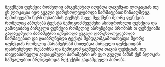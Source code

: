 შევქმენი ფუნქცია რომელიც არგუმენტად იღებდა დავუშვათ ლოკაციას თუ ეს ლოკაცია იყო გუგლი დარესოლვდებოდა წარმატებით წინააღმდეგ შემთხევეაში
წერს შესაბამის ტექსტს ასევე შევქმენი მეორე ფუნქცია რომელიც აბრუნებს ტექსტს შემდგომ შევქმენი ასინცრონული ფუნქცია და გამოვიძახე პირველი ფუნქცია რომელიც
აბრუნებდა პრომისს თ ფუნქციაში გადაცემული პარამეტრი იქნებოდა გუგლი დარესოლვდებოდა წარმატებით და დააბრუნებდა ტექსტს
შემდგომგამოიძხებდა მეორე ფუნქციას რომელიც პარამეტრამ მიიღებდა პირველი ფუნქციიდან დაბრუნენულ რესპონსს და შემდგომ გაუშვებდა თავის ფუნქციას,
თუ თავდაპირველი გადაცემული პარამეტრი არ უყო გუგლი მაშინ ქეჩ ბლოკის საშუალებით ბრუნდებოდა რეჯექტში გადამცეული პირობა.